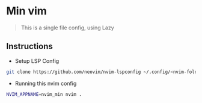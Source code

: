 # Min vim
> This is a single file config, using Lazy

## Instructions

- Setup LSP Config
```bash
git clone https://github.com/neovim/nvim-lspconfig ~/.config/<nvim-folder>/pack/nvim/start/nvim-lspconfig
```

- Running this nvim config
```bash
NVIM_APPNAME=nvim_min nvim .
```

